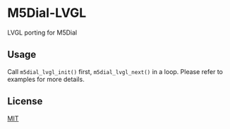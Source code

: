 # M5Dial-LVGL
LVGL porting for M5Dial

## Usage
Call `m5dial_lvgl_init()` first, `m5dial_lvgl_next()` in a loop.
Please refer to examples for more details.

## License

[MIT](LICENSE)
